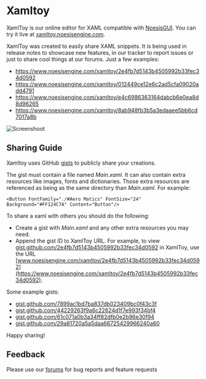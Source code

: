 # Xamltoy

XamlToy is our online editor for XAML compatible with [NoesisGUI](https://www.noesisengine.com/). You can try it live at [xamltoy.noesisengine.com](https://xamltoy.noesisengine.com).

XamlToy was created to easily share XAML snippets. It is being used in release notes to showcase new features, in our tracker to report issues or just to share cool things at our forums. Just a few examples:

* https://www.noesisengine.com/xamltoy/2e4fb7d5143b4505992b33fec34d0592
* https://www.noesisengine.com/xamltoy/012449ce12e6c2ad5cfa09020add4791
* https://www.noesisengine.com/xamltoy/e4c6986363164dabcb6e0ea8d8d96265
* https://www.noesisengine.com/xamltoy/8ab948fb3b5a3edaaee5bb6cd7017a8b

![Screenshoot](https://raw.githubusercontent.com/Noesis/Noesis.github.io/master/NoesisGUI/XamlToy/Shadow.png)

## Sharing Guide

Xamltoy uses GitHub [gists](https://gist.github.com/) to publicly share your creations.

The gist must contain a file named *Main.xaml*. It can also contain extra resources like images, fonts and dictionaries. Those extra resources are referenced as being as the same directory than *Main.xaml*. For example:

```
<Button FontFamily="./#Aero Matics" FontSize="24" Background="#FF124C7A" Content="Button"/>
```

To share a xaml with others you should do the following:

* Create a gist with *Main.xaml* and any other extra resources you may need.
* Append the gist ID to XamlToy URL. For example, to view [gist.github.com/2e4fb7d5143b4505992b33fec34d0592](https://gist.github.com/2e4fb7d5143b4505992b33fec34d0592) in XamlToy, use the URL [www.noesisengine.com/xamltoy/2e4fb7d5143b4505992b33fec34d0592](https://www.noesisengine.com/xamltoy/2e4fb7d5143b4505992b33fec34d0592).

Some example gists:

* [gist.github.com/7899ac1bd7ba837db023409bc0f43c3f](https://gist.github.com/7899ac1bd7ba837db023409bc0f43c3f)
* [gist.github.com/44229263f9a6c22624d1f7e993f34bf4](https://gist.github.com/7899ac1bd7ba837db023409bc0f43c3f)
* [gist.github.com/61c071a0b3a34ff82dfb0e2b96e30f94](https://gist.github.com/7899ac1bd7ba837db023409bc0f43c3f)
* [gist.github.com/29a81720a5a5daa66725429966240a60](https://gist.github.com/7899ac1bd7ba837db023409bc0f43c3f)

Happy sharing!

## Feedback

Please use our [forums](https://forums.noesisengine.com/) for bug reports and feature requests
